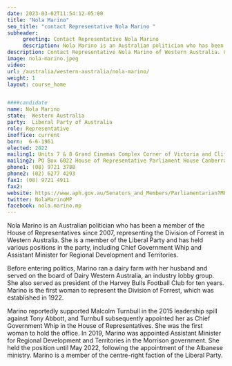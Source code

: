 ```yaml
---
date: 2023-03-02T11:54:12-05:00
title: "Nola Marino"
seo_title: "contact Representative Nola Marino "
subheader:
     greeting: Contact Representative Nola Marino
     description: Nola Marino is an Australian politician who has been a member of the House of Representatives since 2007, representing the Division of Forrest in Western Australia.
description: Contact Representative Nola Marino of Western Australia. Contact information for Nola Marino includes email address, phone number, and mailing address.
image: nola-marino.jpeg
video:
url: /australia/western-australia/nola-marino/
weight: 1
layout: course_home


####candidate
name: Nola Marino
state:	Western Australia
party:	Liberal Party of Australia
role: Representative
inoffice: current
born:  6-6-1961
elected: 2022
mailing1: Units 7 & 8 Grand Cinemas Complex Corner of Victoria and Clifton Streets Bunbury, WA, 6230
mailing2: PO Box 6022 House of Representative Parliament House Canberra ACT 2600
phone1:	(08) 9721 3788
phone2: (02) 6277 4293
fax1: (08) 9721 4911
fax2:
website: https://www.aph.gov.au/Senators_and_Members/Parliamentarian?MPID=HWP
twitter: NolaMarinoMP
facebook: nola.marino.mp
---
```


Nola Marino is an Australian politician who has been a member of the House of Representatives since 2007, representing the Division of Forrest in Western Australia. She is a member of the Liberal Party and has held various positions in the party, including Chief Government Whip and Assistant Minister for Regional Development and Territories.

Before entering politics, Marino ran a dairy farm with her husband and served on the board of Dairy Western Australia, an industry lobby group. She also served as president of the Harvey Bulls Football Club for ten years. Marino is the first woman to represent the Division of Forrest, which was established in 1922.

Marino reportedly supported Malcolm Turnbull in the 2015 leadership spill against Tony Abbott, and Turnbull subsequently appointed her as Chief Government Whip in the House of Representatives. She was the first woman to hold the office. In 2019, Marino was appointed Assistant Minister for Regional Development and Territories in the Morrison government. She held the position until May 2022, following the appointment of the Albanese ministry. Marino is a member of the centre-right faction of the Liberal Party.